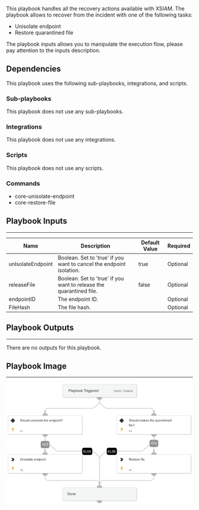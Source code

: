 This playbook handles all the recovery actions available with XSIAM.
The playbook allows to recover  from the incident with one of the following tasks:
* Unisolate endpoint
* Restore quarantined file

The playbook inputs allows you to manipulate the execution flow, please pay attention to the inputs description.

## Dependencies
This playbook uses the following sub-playbooks, integrations, and scripts.

### Sub-playbooks
This playbook does not use any sub-playbooks.

### Integrations
This playbook does not use any integrations.

### Scripts
This playbook does not use any scripts.

### Commands
* core-unisolate-endpoint
* core-restore-file

## Playbook Inputs
---

| **Name** | **Description** | **Default Value** | **Required** |
| --- | --- | --- | --- |
| unIsolateEndpoint | Boolean. Set to 'true' if you want to cancel the endpoint isolation. | true | Optional |
| releaseFile | Boolean. Set to 'true' if you want to release the quarantined file. | false | Optional |
| endpointID | The endpoint ID. |  | Optional |
| FileHash | The file hash. |  | Optional |

## Playbook Outputs
---
There are no outputs for this playbook.

## Playbook Image
---
![Recovery Plan](https://raw.githubusercontent.com/demisto/content/f3d7d9140f4d82efde1704ed92b8de3176c35b2e/Packs/CommonPlaybooks/doc_files/Recovery_Plan.png)